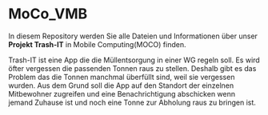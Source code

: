 # MoCo_VMB

In diesem Repository werden Sie alle Dateien und Informationen über unser **Projekt Trash-IT** in Mobile Computing(MOCO) finden.

Trash-IT ist eine App die die Müllentsorgung in einer WG regeln soll. Es wird öfter vergessen die passenden Tonnen raus zu stellen. Deshalb gibt es das Problem das die Tonnen manchmal überfüllt sind, weil sie vergessen wurden. Aus dem Grund soll die App auf den Standort der einzelnen Mitbewohner zugreifen und eine Benachrichtigung abschicken wenn jemand Zuhause ist und noch eine Tonne zur Abholung raus zu bringen ist.
